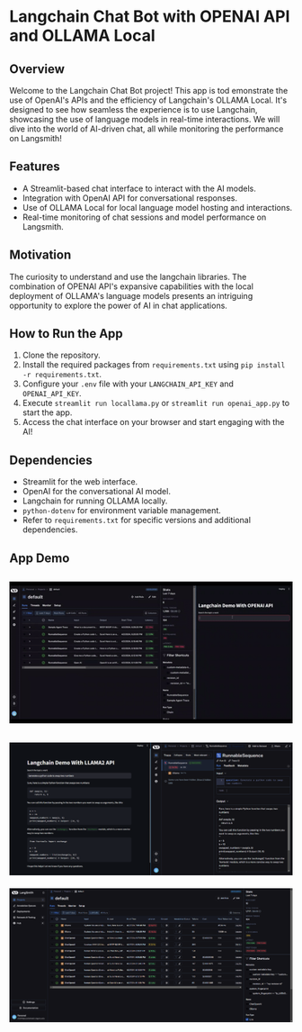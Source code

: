 # Langchain Chat Bot with OPENAI API and OLLAMA Local

## Overview

Welcome to the Langchain Chat Bot project! This app is tod emonstrate the use of OpenAI's APIs and the efficiency of Langchain's OLLAMA Local. It's designed to see how seamless the experience is to use Langchain, showcasing the use of language models in real-time interactions. We will dive into the world of AI-driven chat, all while monitoring the performance on Langsmith!

## Features

- A Streamlit-based chat interface to interact with the AI models.
- Integration with OpenAI API for conversational responses.
- Use of OLLAMA Local for local language model hosting and interactions.
- Real-time monitoring of chat sessions and model performance on Langsmith.

## Motivation

The curiosity to understand and use the langchain libraries. The combination of OPENAI API's expansive capabilities with the local deployment of OLLAMA's language models presents an intriguing opportunity to explore the power of AI in chat applications.

## How to Run the App

1. Clone the repository.
2. Install the required packages from `requirements.txt` using `pip install -r requirements.txt`.
3. Configure your `.env` file with your `LANGCHAIN_API_KEY` and `OPENAI_API_KEY`.
4. Execute `streamlit run locallama.py` or `streamlit run openai_app.py` to start the app.
5. Access the chat interface on your browser and start engaging with the AI!

## Dependencies

- Streamlit for the web interface.
- OpenAI for the conversational AI model.
- Langchain for running OLLAMA locally.
- `python-dotenv` for environment variable management.
- Refer to `requirements.txt` for specific versions and additional dependencies.

## App Demo

![OPENAI](Images/openai.gif)
---
![Ollama](Images/ollama.png)
---
![LangSmith](Images/diff_models.png)
